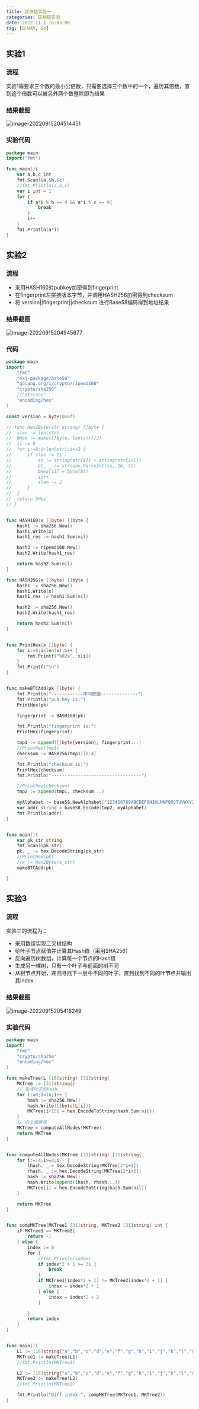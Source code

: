 ```yaml
---
title: 区块链实验一
categories: 区块链实验
date: 2022-11-1 16:03:00
tag: [区块链, Go]
---
```


## 实验1

### 流程

实验1需要求三个数的最小公倍数，只需要选择三个数中的一个，遍历其倍数，直到这个倍数可以被另外两个数整除即为结果

### 结果截图

![image-20220915204514451](/images/BlockChainLAB1/image-20220915204514451.png)

### 实验代码

``` go
package main
import("fmt")

func main(){
	var a,b,c int
	fmt.Scan(&a,&b,&c)
	//fmt.Println(a,b,c)
	var i int = 1
	for {
		if a*i % b == 0 && a*i % c == 0{
			break
		}
		i++
	}
	fmt.Println(a*i)
}
```



## 实验2

### 流程

- 采用HASH160对pubkey加密得到fingerprint
- 在fingerprint左拼接版本字节，并调用HASH256加密得到checksum
- 将 version||fingerprint||checksum 进行Base58编码得到地址结果

### 结果截图

![image-20220915204945677](/images/BlockChainLAB1/image-20220915204945677.png)

### 代码

```go
package main
import(
	"fmt"
	"ex1-package/base58"
	"golang.org/x/crypto/ripemd160"
	"crypto/sha256"
	//"strconv"
	"encoding/hex"
)

const version = byte(0x6f)

// func Hex2Byte(str string) []byte {
// 	slen := len(str)
// 	bHex := make([]byte, len(str)/2)
// 	ii := 0
// 	for i:=0;i<len(str);i+=2 {
// 		if slen != 1{
// 			ss := string(str[i]) + string(str[i+1])
// 			bt, _ := strconv.ParseInt(ss, 16, 32)
// 			bHex[ii] = byte(bt)
// 			ii++
// 			slen -= 2
// 		}
// 	}
// 	return bHex
// }


func HASH160(x []byte) []byte {
	hash1 := sha256.New()
	hash1.Write(x)
	hash1_res := hash1.Sum(nil)

	hash2 := ripemd160.New()
	hash2.Write(hash1_res)

	return hash2.Sum(nil)
}

func HASH256(x []byte) []byte {
	hash1 := sha256.New()
	hash1.Write(x)
	hash1_res := hash1.Sum(nil)

	hash2 := sha256.New()
	hash2.Write(hash1_res)

	return hash2.Sum(nil)
}


func PrintHex(x []byte) {
	for i:=0;i<len(x);i++ {
		fmt.Printf("%02x", x[i])
	}
	fmt.Printf("\n")
}


func makeBTCAdd(pk []byte) {
	fmt.Println("------------中间数据--------------")
	fmt.Println("pub key is:")
	PrintHex(pk)

	fingerprint := HASH160(pk)

	fmt.Println("fingerprint is:")
	PrintHex(fingerprint)

	tmp1 := append([]byte{version}, fingerprint...)
	//PrintHex(tmp1)
	checksum := HASH256(tmp1)[0:4]

	fmt.Println("checksum is:")
	PrintHex(checksum)
	fmt.Println("----------------------------------")

	//PrintHex(checksum)
	tmp2 := append(tmp1, checksum...)

	myAlphabet := base58.NewAlphabet("123456789ABCDEFGHJKLMNPQRSTUVWXYZabcdefghijkmnopqrstuvwxyz")
	var addr string = base58.Encode(tmp2, myAlphabet)
	fmt.Println(addr)
}


func main(){
	var pk_str string
	fmt.Scan(&pk_str) 
	pk, _ := hex.DecodeString(pk_str)
	//PrintHex(pk)
	//x := Hex2Byte(x_str)
	makeBTCAdd(pk)

}
```



## 实验3

### 流程

实验三的流程为：

- 采用数组实现二叉树结构
- 给叶子节点赋值并计算其Hash值（采用SHA256）
- 反向遍历树数组，计算每一个节点的Hash值
- 生成另一棵树，只有一个叶子与前面的树不同
- 从根节点开始，递归寻找下一层中不同的叶子，直到找到不同的叶节点并输出其index

### 结果截图

![image-20220915205416249](/images/BlockChainLAB1/image-20220915205416249.png)

### 实验代码

```go
package main
import(
	"fmt"
	"crypto/sha256"
	"encoding/hex"
)

func makeTree(L [16]string) [31]string{
	MKTree := [31]string{}
	// 生成叶子的Hash
	for i:=0;i<16;i++ {
		hash := sha256.New()
		hash.Write([]byte(L[i]))
		MKTree[i+15] = hex.EncodeToString(hash.Sum(nil))
	}
	// 向上递推根
	MKTree = computeAllNodes(MKTree)
	return MKTree
}


func computeAllNodes(MKTree [31]string) [31]string{
	for i:=14;i>=0;i-- {
		lhash, _:= hex.DecodeString(MKTree[2*i+1])
		rhash, _ := hex.DecodeString(MKTree[2*i+2])
		hash := sha256.New()
		hash.Write(append(lhash, rhash...))
		MKTree[i] = hex.EncodeToString(hash.Sum(nil))
	}

	return MKTree
}


func compMKTree(MKTree1 [31]string, MKTree2 [31]string) int {
	if MKTree1 == MKTree2{
		return -1
	} else {
		index := 0
		for {
			//fmt.Println(index)
			if index*2 + 1 >= 31 {
				break
			}
			if MKTree1[index*2 + 1] != MKTree2[index*2 + 1] {
				index = index*2 + 1
			} else {
				index = index*2 + 2
			}

		}
		return index
	}
}


func main(){
	L1 := [16]string{"a","b","c","d","e","f","g","h","i","j","k","l","m","n","o","p"}
	MKTree1 := makeTree(L1)
	//fmt.Println(MKTree1)

	L2 := [16]string{"a","b","c","d","e","f","g","h","i","j","k","l","m","*","o","p"}
	MKTree2 := makeTree(L2)
	//fmt.Println(MKTree2)

	fmt.Println("Diff index:", compMKTree(MKTree1, MKTree2))
}
```

